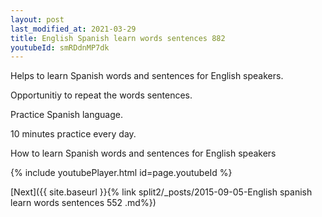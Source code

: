 ```yaml
---
layout: post
last_modified_at: 2021-03-29
title: English Spanish learn words sentences 882 
youtubeId: smRDdnMP7dk
---
```

 
 
Helps to learn Spanish words and sentences for English speakers.

Opportunitiy to repeat the words sentences. 

Practice Spanish language. 
 
10 minutes practice every day. 
 
How to learn Spanish words and sentences for English speakers 
 
{% include youtubePlayer.html id=page.youtubeId %}
 
 
[Next]({{ site.baseurl }}{% link  split2/_posts/2015-09-05-English spanish learn words sentences 552 .md%})
 
